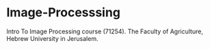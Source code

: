 # Image-Processsing
Intro To Image Processing course (71254).
The Faculty of Agriculture, Hebrew University in Jerusalem.
